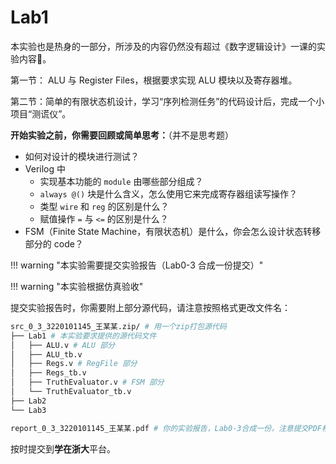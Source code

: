 # Lab1

本实验也是热身的一部分，所涉及的内容仍然没有超过《数字逻辑设计》一课的实验内容🧐。

第一节： ALU 与 Register Files，根据要求实现 ALU 模块以及寄存器堆。

第二节：简单的有限状态机设计，学习“序列检测任务”的代码设计后，完成一个小项目“测谎仪”。

**开始实验之前，你需要回顾或简单思考：**（并不是思考题）

* 如何对设计的模块进行测试？
* Verilog 中
    * 实现基本功能的 `module` 由哪些部分组成？
    * `always @()` 块是什么含义，怎么使用它来完成寄存器组读写操作？
    * 类型 `wire` 和 `reg` 的区别是什么？
    * 赋值操作 `=` 与 `<=` 的区别是什么？
* FSM（Finite State Machine，有限状态机）是什么，你会怎么设计状态转移部分的 code？

!!! warning "本实验需要提交实验报告（Lab0-3 合成一份提交）"

!!! warning "本实验根据仿真验收"

提交实验报告时，你需要附上部分源代码，请注意按照格式更改文件名：

```bash
src_0_3_3220101145_王某某.zip/ # 用一个zip打包源代码
├── Lab1 # 本实验要求提供的源代码文件
│   ├── ALU.v # ALU 部分
│   ├── ALU_tb.v
│   ├── Regs.v # RegFile 部分
│   ├── Regs_tb.v
│   ├── TruthEvaluator.v # FSM 部分
│   └── TruthEvaluator_tb.v
├── Lab2
└── Lab3

report_0_3_3220101145_王某某.pdf # 你的实验报告，Lab0-3合成一份，注意提交PDF格式
```

按时提交到**学在浙大**平台。